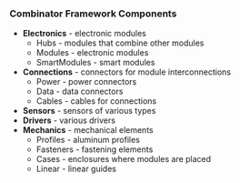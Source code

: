 ### Combinator Framework Components

- **Electronics** - electronic modules
  - Hubs - modules that combine other modules
  - Modules - electronic modules
  - SmartModules - smart modules
- **Connections** - connectors for module interconnections
  - Power - power connectors
  - Data - data connectors
  - Cables - cables for connections
- **Sensors** - sensors of various types
- **Drivers** - various drivers
- **Mechanics** - mechanical elements
  - Profiles - aluminum profiles
  - Fasteners - fastening elements
  - Cases - enclosures where modules are placed
  - Linear - linear guides
